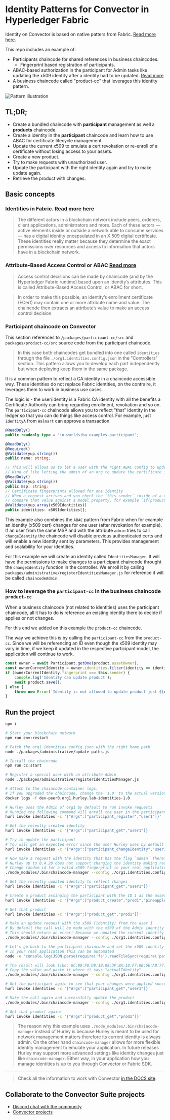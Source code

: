 # Identity Patterns for Convector in Hyperledger Fabric

Identity on Convector is based on native patters from Fabric. [Read more here](https://hyperledger-fabric-ca.readthedocs.io/en/release-1.4/users-guide.html).

This repo includes an example of:

* Participants chaincode for shared references in business chaincodes.
  * Fingerprint based registration of participants.
* ABAC-based authorization in the participant for Admin tasks like updating the x509 identity after a identity had to be updated. [Read more](https://hyperledger-fabric-ca.readthedocs.io/en/release-1.4/users-guide.html#attribute-based-access-control)
* A business chaincode called "product-cc" that leverages this identity pattern.

![Pattern illustration](images/identityExample.png?raw=true "Identity Pattern")

## TL;DR;

* Create a bundled chaincode with **participant** management as well a **products** chaincode.
* Create a identity in the **participant** chaincode and learn how to use ABAC for certificate lifecycle management.
* Update the current x509 to emulate a cert revokation or re-enroll of a certificate without losing access to your assets.
* Create a new product.
* Try to make requests with unauthorized user.
* Update the participant with the right identity again and try to make update again.
* Retrieve the product with changes.

## Basic concepts

### Identities in Fabric. [Read more here](https://hyperledger-fabric.readthedocs.io/en/release-1.4/identity/identity.html)

> The different actors in a blockchain network include peers, orderers, client applications, administrators and more. Each of these actors — active elements inside or outside a network able to consume services — has a digital identity encapsulated in an X.509 digital certificate. These identities really matter because they determine the exact permissions over resources and access to information that actors have in a blockchain network.

### Attribute-Based Access Control or ABAC [Read more](https://hyperledger-fabric-ca.readthedocs.io/en/release-1.4/users-guide.html#attribute-based-access-control)

> Access control decisions can be made by chaincode (and by the Hyperledger Fabric runtime) based upon an identity’s attributes. This is called Attribute-Based Access Control, or ABAC for short.

> In order to make this possible, an identity’s enrollment certificate (ECert) may contain one or more attribute name and value. The chaincode then extracts an attribute’s value to make an access control decision.

### Participant chaincode on Convector

This section references to `/packages/participant-cc/src` and `packages/product-cc/src` source code from the participant chaincode.

> In this case both chaincodes get bundled into one called `identities` through the file `./org1.identities.config.json` in the "Controllers" section. This pattern allows you to develop each part independently but when deploying keep them in the same package.

It is a common pattern to reflect a CA identity in a chaincode accessible way.
These identities do not replace Fabric identities, on the contraire, it leverages them to work in business use cases.

The logic is - the user/identity is a Fabric CA identity with all the benefits a Certificate Authority can bring regarding enrollment, revokation and so on. The `participant-cc` chaincode allows you to reflect "that" identity in the ledger so that you can do things like access control. For example, just `identityA` from `Walmart` can approve a transaction.

```ts
@ReadOnly()
public readonly type = 'io.worldsibu.examples.participant';

@ReadOnly()
@Required()
@Validate(yup.string())
public name: string;

// This will allows us to let a user with the right ABAC config to update the identity
// Kind of like letting the admin of an org to update the certificate identity
@ReadOnly()
@Validate(yup.string())
public msp: string;
// Certificate fingerprints allowed for one identity
// When a request arrives and you check the `this.sender` inside of a chaincode you can
// compare that value against a model property, for example `if(product.createdBy===this.sender){ product.updated=true; await product.save(); }`
@Validate(yup.array(x509Identities))
public identities: x509Identities[];
```

This example also combines the `ABAC` pattern from Fabric when for example an identity (x509 cert) changes for one user (after revokation for example). If an user from the same MSP and with the attribute `admin` tries to call `changeIdentity` the chaincode will disable previous authenticated certs and will enable a new identity sent by parameters. This provides management and scalability for your identities.

For this example we will create an identity called `IdentitiesManager`. It will have the permissions to make changes to a participant chaincode throught the `changeIdentity` function in the controller. We enroll it by calling `packages/administrative/registerIdentitiesManager.js` for reference it will be called `chaincodeAdmin`.

### How to leverage the `participant-cc` in the business chaincode `product-cc`

When a business chaincode (not related to identities) uses the participant chaincode, all it has to do is reference an existing identity there to decide if applies or not changes.

For this end we added on this example the `product-cc` chaincode.

The way we achieve this is by calling the `participant-cc` from the `product-cc`. Since we will be referencing an ID even though the x509 identity may vary in time, if we keep it updated in the respective participant model, the application will continue to work.

```ts
const owner = await Participant.getOne(product.assetOwner);
const ownerCurrentIdentity = owner.identities.filter(identity => identity.status === true)[0];
if (ownerCurrentIdentity.fingerprint === this.sender) {
    console.log('Identity can update product');
    await product.save();
} else {
    throw new Error(`Identity is not allowed to update product just ${owner.name} can`);
}
```

## Run the project

```bash
npm i

# Start your blockchain network
npm run env:restart

# Patch the org1.identities.config.json with the right home path
node ./packages/administrative/update-paths.js

# Install the chaincode
npm run cc:start

# Register a special user with an attribute Admin
node ./packages/administrative/registerIdentitiesManager.js

# Attach to the chaincode container logs.
# If you upgraded the chaincode, change the '1.0' to the actual version or do `docker ps` and find the right name for the container
docker logs -f dev-peer0.org1.hurley.lab-identities-1.0

# Hurley uses the Admin of org1 by default to run invoke requests
# Running the following command will enroll the user in the participants chaincode
hurl invoke identities -c '{"Args":["participant_register","user1"]}'

# Get the recently created identity
hurl invoke identities -c '{"Args":["participant_get","user1"]}'

# Try to update the participant
# You will get an expected error since the user Hurley uses by default to make the request doesn't use have the `admin` in its `attrs` fields. Expected error "Unathorized. Requester identity is not an admin"
hurl invoke identities -c '{"Args":["participant_changeIdentity","user1","randomID"]}'

# Now make a request with the identity that has the flag `admin` therefore is authorized to make updates!
# Hurley up to 0.4.28 does not support changing the identity making requests, since that usually happens at the application level, so we use the chaincode manager from Convector.
# Change random id for a valid x509 fingerprint in your real application.
./node_modules/.bin/chaincode-manager --config ./org1.identities.config.json invoke identities participant changeIdentity "user1" "randomID" --user chaincodeAdmin

# Get the recently updated identity to reflect changes
hurl invoke identities -c '{"Args":["participant_get","user1"]}'

# Create a product assinging the participant with the ID 1 as the asset owner
hurl invoke identities -c '{"Args":["product_create","prod1","pineapples hello","user1"]}'

# Get that product
hurl invoke identities -c '{"Args":["product_get","prod1"]}'

# Make an update request with the x509 (identity) from the user 1
# By default the call will be made with the x509 of the Admin identity of org1 (the one we enrolled previously)
# This should return an error! Because we updated the current identity of it to `randomID` which is NOT the fingerprint of a valid cert
./node_modules/.bin/chaincode-manager --config ./org1.identities.config.json invoke identities product update "prod1" "pineapples hello2modified" --user admin

# Let's go back to the participant chaincode and set the x509 identity through `changeIdentity` to the valid x509 identity
# In your real application this can be automated
node -e "console.log(JSON.parse(require('fs').readFileSync(require('path').resolve(require('os').homedir(), 'hyperledger-fabric-network/.hfc-org1/admin'), 'utf8')).enrollment.identity.certificate)" | openssl x509 -fingerprint -noout | cut -d '=' -f2 ;

# The result will look like: 6C:B0:F8:D8:1B:08:3F:BA:18:F7:8B:6E:AB:77:53:97:C1:2F:71:14
# Copy the value and paste it where it says "actualIdentity"
./node_modules/.bin/chaincode-manager --config ./org1.identities.config.json invoke identities participant changeIdentity "user1" "actualIdentity" --user chaincodeAdmin

# Get the participant again to see that your changes were applied successfully
hurl invoke identities -c '{"Args":["participant_get","user1"]}'

# Make the call again and successfully update the product
./node_modules/.bin/chaincode-manager --config ./org1.identities.config.json invoke identities product update "prod1" "pineapples hello2modified" --user admin

# Get that product again!
hurl invoke identities -c '{"Args":["product_get","prod1"]}'
```

> The reason why this example uses `./node_modules/.bin/chaincode-manager` instead of Hurley is because Hurley is meant to be used for network management matters therefore its current identity is always admin. On the other hand `chaincode-manager` allows for more flexible identity management to emulate your application. In future releases Hurley may support more advanced settings like identity changes just like `chaincode-manager`. Either way, in your application how you manage identities is up to you through Convector or Fabric SDK.
---

> Check all the information to work with Convector <a href="https://worldsibu.github.io/convector" target="_blank">in the DOCS site</a>.

## Collaborate to the Convector Suite projects

* <a href="https://discord.gg/twRwpWt" target="_blank">Discord chat with the community</a>
* <a href="https://github.com/worldsibu" target="_blank">Convector projects</a>
